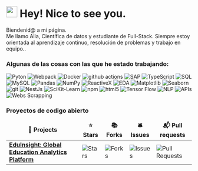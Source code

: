 <h1><img src="https://emojis.slackmojis.com/emojis/images/1531849430/4246/blob-sunglasses.gif?1531849430" width="30"/> Hey! Nice to see you.</h1>


<p>Biendenid@ a mi página. </br> Me llamo Alia, Científica de datos y estudiante de Full-Stack. Siempre estoy orientada al aprendizaje continuo, resolución de problemas y trabajo en equipo.. </p>
<h3>Algunas de las cosas con las que he estado trabajando:</h3>
<p>
  <img alt="Pyton" src="https://img.shields.io/badge/-Pyhton-45b8d8?style=flat-square&logo=python&logoColor=white" />
  <img alt="Webpack" src="https://img.shields.io/badge/-Webpack-8DD6F9?style=flat-square&logo=webpack&logoColor=white" /> 
  <img alt="Docker" src="https://img.shields.io/badge/-Docker-46a2f1?style=flat-square&logo=docker&logoColor=white" />
  <img alt="github actions" src="https://img.shields.io/badge/-Github_Actions-2088FF?style=flat-square&logo=github-actions&logoColor=white" />
  <img alt="SAP" src="https://img.shields.io/badge/-SAP-1a73e8?style=flat-square&logo=sap&logoColor=white" />
  <img alt="TypeScript" src="https://img.shields.io/badge/-TypeScript-007ACC?style=flat-square&logo=typescript&logoColor=white" />
  <img alt="SQL" src="https://img.shields.io/badge/-SQL-5849BE?style=flat-square&logo=sql&logoColor=white" />
  <img alt="MySQL" src="https://img.shields.io/badge/-MySQL%20GraphQL-311C87?style=flat-square&logo=mysql-graphql&logoColor=white" />
  <img alt="Pandas" src="https://img.shields.io/badge/-Pandas-430098?style=flat-square&logo=pandas&logoColor=white" />
  <img alt="NumPy" src="https://img.shields.io/badge/-NumPy-764ABC?style=flat-square&logo=numpy&logoColor=white" />
  <img alt="ReactiveX" src="https://img.shields.io/badge/-RxJs-B7178C?style=flat-square&logo=reactivex&logoColor=white" />
  <img alt="EDA" src="https://img.shields.io/badge/-EDA-E10098?style=flat-square&logo=eda&logoColor=white" />
  <img alt="Matplotlib" src="https://img.shields.io/badge/-Matplotlib-CC6699?style=flat-square&logo=matplotlib&logoColor=white" />
  <img alt="Seaborn" src="https://img.shields.io/badge/-Seaborn-db7092?style=flat-square&logo=seaborn&logoColor=white" />
  <img alt="git" src="https://img.shields.io/badge/-Git-F05032?style=flat-square&logo=git&logoColor=white" />
  <img alt="NestJs" src="https://img.shields.io/badge/-NestJs-ea2845?style=flat-square&logo=nestjs&logoColor=white" />
  <img alt="SciKit-Learn" src="https://img.shields.io/badge/-SciKit_Learn-DD0031?style=flat-square&logo=scikit_learn&logoColor=white" />
  <img alt="npm" src="https://img.shields.io/badge/-NPM-CB3837?style=flat-square&logo=npm&logoColor=white" />
  <img alt="html5" src="https://img.shields.io/badge/-HTML5-E34F26?style=flat-square&logo=html5&logoColor=white" />
  <img alt="Tensor Flow" src="https://img.shields.io/badge/-Tensor_Flow-FB542B?style=flat-square&logo=tensor&logoColor=white" />
  <img alt="NLP" src="https://img.shields.io/badge/-NLP-EC4A3F?style=flat-square&logo=nlp&logoColor=white" />
  <img alt="APIs" src="https://img.shields.io/badge/-APIs-F9A03C?style=flat-square&logo=apis&logoColor=white" />
  <img alt="Webs Scrapping" src="https://img.shields.io/badge/-Webs_Scrapping-F7B93E?style=flat-square&logo=webs&logoColor=white" />
</p>
<h3>Proyectos de codigo abierto</h3>
<table>
  <thead align="center">
    <tr border: none;>
      <td><b>🎁 Projects</b></td>
      <td><b>⭐ Stars</b></td>
      <td><b>📚 Forks</b></td>
      <td><b>🛎 Issues</b></td>
      <td><b>📬 Pull requests</b></td>
    </tr>
  </thead>
  <tbody>
    <tr>
      <td><a href="https://github.com/4GeeksAcademy/sp-ml-17-final-project-g2/tree/main/react-simple-pull-to-refresh"><b>EduInsight: Global Education Analytics Platform</b></a></td>
      <td><img alt="Stars" src="https://img.shields.io/github/stars/thmsgbrt/react-simple-pull-to-refresh?style=flat-square&labelColor=343b41"/></td>
      <td><img alt="Forks" src="https://img.shields.io/github/forks/thmsgbrt/react-simple-pull-to-refresh?style=flat-square&labelColor=343b41"/></td>
      <td><img alt="Issues" src="https://img.shields.io/github/issues/thmsgbrt/react-simple-pull-to-refresh?style=flat-square&labelColor=343b41"/></td>
      <td><img alt="Pull Requests" src="https://img.shields.io/github/issues-pr/thmsgbrt/react-simple-pull-to-refresh?style=flat-square&labelColor=343b41"/></td>
    </tr>
  </tbody>
</table>


<!--
**Aliasys/Aliasys** is a ✨ _special_ ✨ repository because its `README.md` (this file) appears on your GitHub profile.

Here are some ideas to get you started:

- 🔭 I’m currently working on ...
- 🌱 I’m currently learning ...
- 👯 I’m looking to collaborate on ...
- 🤔 I’m looking for help with ...
- 💬 Ask me about ...
- 📫 How to reach me: ...
- 😄 Pronouns: ...
- ⚡ Fun fact: ...
-->
